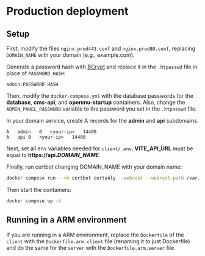 # Production deployment

## Setup

First, modify the files `nginx.prod443.conf` and `nginx.prod80.conf`, replacing `DOMAIN_NAME` with your domain (e.g., example.com).

Generate a password hash with [BCrypt](https://bcrypt.online/) and replace it in the `.htpasswd` file in place of `PASSWORD_HASH`:

```
admin:PASSWORD_HASH
```

Then, modify the `docker-compose.yml` with the database passwords for the **database**, **cms-api**, and **openmu-startup** containers. Also, change the `ADMIN_PANEL_PASSWORD` variable to the password you set in the `.htpasswd` file.

In your domain service, create A records for the **admin** and **api** subdomains.

```
A	admin	0	<your-ip>	14400
A	api	0	<your-ip>	14400
```

Next, set all env variables needed for `client/.env`, **VITE_API_URL** must be equal to **https://api.*DOMAIN_NAME***.

Finally, run certbot changing DOMAIN_NAME with your domain name:

```bash
docker compose run --rm certbot certonly --webroot --webroot-path /var/www/certbot/ -d DOMAIN_NAME -d www.DOMAIN_NAME -d api.DOMAIN_NAME -d admin.DOMAIN_NAME
```

Then start the containers:

```bash
docker compose up -d
```

## Running in a ARM environment
If you are running in a ARM environment, replace the `Dockerfile` of the `client` with the `Dockerfile.arm.client` file (renaming it to just Dockerfile) and do the same for the `server` with the `Dockerfile.arm.server` file.